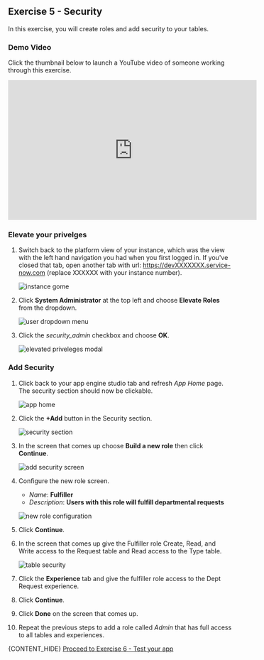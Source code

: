 ## Exercise 5 - Security

In this exercise, you will create roles and add security to your tables.

### Demo Video

Click the thumbnail below to launch a YouTube video of someone working through this exercise. 

<!--[![Overall app build video](https://img.youtube.com/vi/inR4UIuVjBA/0.jpg)](https://www.youtube.com/watch?v=inR4UIuVjBA)-->

<iframe id="video" width="560" height="315" src="https://www.youtube.com/embed/inR4UIuVjBA/" frameborder="0" allow="autoplay; encrypted-media" allowfullscreen=""></iframe>

### Elevate your privelges

1. Switch back to the platform view of your instance, which was the view with the left hand navigation you had when you first logged in. If you've closed that tab, open another tab with url: https://devXXXXXXX.service-now.com (replace XXXXXX with your instance number).

    ![instance gome](images/2021-10-06-15-58-39.png)

1. Click **System Administrator** at the top left and choose **Elevate Roles** from the dropdown.

    ![user dropdown menu](images/2021-10-06-15-57-41.png)

1. Click the _security_admin_ checkbox and choose **OK**.

    ![elevated priveleges modal](images/2021-10-06-15-59-30.png)

### Add Security

1. Click back to your app engine studio tab and refresh _App Home_ page. The security section should now be clickable.

    ![app home](images/2021-10-06-16-00-41.png)

1. Click the **+Add** button in the Security section.

    ![security section](images/2021-10-06-16-23-46.png)

1. In the screen that comes up choose **Build a new role** then click **Continue**.

    ![add security screen](images/2021-10-06-16-24-46.png)

1. Configure the new role screen.

    * _Name_: **Fulfiller**
    * _Description_: **Users with this role will fulfill departmental requests**

    ![new role configuration](images/2021-10-06-16-26-12.png)

1. Click **Continue**.

1. In the screen that comes up give the Fulfiller role Create, Read, and Write access to the Request table and Read access to the Type table.

    ![table security](images/2021-10-06-16-27-29.png)

1. Click the **Experience** tab and give the fulfiller role access to the Dept Request experience.

1. Click **Continue**.

1. Click **Done** on the screen that comes up.

1. Repeat the previous steps to add a role called _Admin_ that has full access to all tables and experiences.

{CONTENT_HIDE} [Proceed to Exercise 6 - Test your app](Exercise6-TestApp.md)